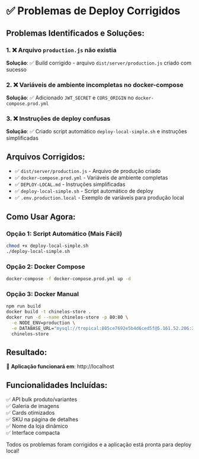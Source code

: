 # ✅ Problemas de Deploy Corrigidos

## Problemas Identificados e Soluções:

### 1. ❌ Arquivo `production.js` não existia

**Solução**: ✅ Build corrigido - arquivo `dist/server/production.js` criado com sucesso

### 2. ❌ Variáveis de ambiente incompletas no docker-compose

**Solução**: ✅ Adicionado `JWT_SECRET` e `CORS_ORIGIN` no `docker-compose.prod.yml`

### 3. ❌ Instruções de deploy confusas

**Solução**: ✅ Criado script automático `deploy-local-simple.sh` e instruções simplificadas

## Arquivos Corrigidos:

- ✅ `dist/server/production.js` - Arquivo de produção criado
- ✅ `docker-compose.prod.yml` - Variáveis de ambiente completas
- ✅ `DEPLOY-LOCAL.md` - Instruções simplificadas
- ✅ `deploy-local-simple.sh` - Script automático de deploy
- ✅ `.env.production.local` - Exemplo de variáveis para produção local

## Como Usar Agora:

### Opção 1: Script Automático (Mais Fácil)

```bash
chmod +x deploy-local-simple.sh
./deploy-local-simple.sh
```

### Opção 2: Docker Compose

```bash
docker-compose -f docker-compose.prod.yml up -d
```

### Opção 3: Docker Manual

```bash
npm run build
docker build -t chinelos-store .
docker run -d --name chinelos-store -p 80:80 \
  -e NODE_ENV=production \
  -e DATABASE_URL="mysql://tropical:805ce7692e5b4d6ced5f@5.161.52.206:3232/tropical" \
  chinelos-store
```

## Resultado:

🎉 **Aplicação funcionará em**: http://localhost

## Funcionalidades Incluídas:

✅ API bulk produto/variantes  
✅ Galeria de imagens  
✅ Cards otimizados  
✅ SKU na página de detalhes  
✅ Nome da loja dinâmico  
✅ Interface compacta

Todos os problemas foram corrigidos e a aplicação está pronta para deploy local!
